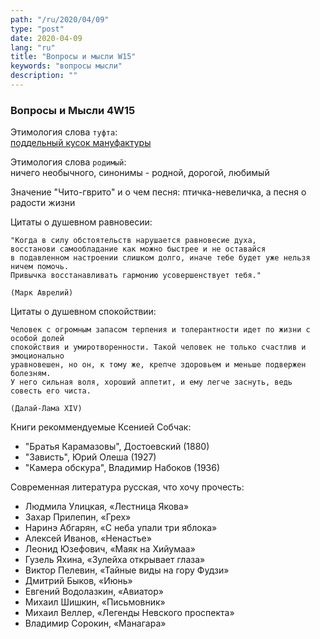 ```yaml
---
path: "/ru/2020/04/09"
type: "post"
date: 2020-04-09
lang: "ru"
title: "Вопросы и мысли W15"
keywords: "вопросы мысли"
description: ""
---
```


### Вопросы и Мысли 4W15

Этимология слова `туфта`:   
[поддельный кусок мануфактуры](https://rus.stackexchange.com/a/447581/193207)

Этимология слова `родимый`:  
ничего необычного, синонимы - родной, дорогой, любимый

Значение "Чито-гврито" и о чем песня:
птичка-невеличка, а песня о радости жизни

Цитаты о душевном равновесии:

```
"Когда в силу обстоятельств нарушается равновесие духа,   
восстанови самообладание как можно быстрее и не оставайся   
в подавленном настроении слишком долго, иначе тебе будет уже нельзя ничем помочь.
Привычка восстанавливать гармонию усовершенствует тебя."

(Марк Аврелий)
```

Цитаты о душевном спокойствии:

```
Человек с огромным запасом терпения и толерантности идет по жизни с особой долей
спокойствия и умиротворенности. Такой человек не только счастлив и эмоционально
уравновешен, но он, к тому же, крепче здоровьем и меньше подвержен болезням.
У него сильная воля, хороший аппетит, и ему легче заснуть, ведь совесть его чиста.

(Далай-Лама XIV)
```

Книги рекоммендуемые Ксенией Собчак:

- "Братья Карамазовы", Достоевский (1880)  
- "Зависть", Юрий Олеша (1927)  
- "Камера обскура", Владимир Набоков (1936)  

Современная литература русская, что хочу прочесть:

- Людмила Улицкая, «Лестница Якова»   
- Захар Прилепин, «Грех»   
- Наринэ Абгарян, «С неба упали три яблока»   
- Алексей Иванов, «Ненастье»   
- Леонид Юзефович, «Маяк на Хийумаа»   
- Гузель Яхина, «Зулейха открывает глаза»   
- Виктор Пелевин, «Тайные виды на гору Фудзи»   
- Дмитрий Быков, «Июнь»   
- Евгений Водолазкин, «Авиатор»   
- Михаил Шишкин, «Письмовник»   
- Михаил Веллер, «Легенды Невского проспекта»   
- Владимир Сорокин, «Манагара»   